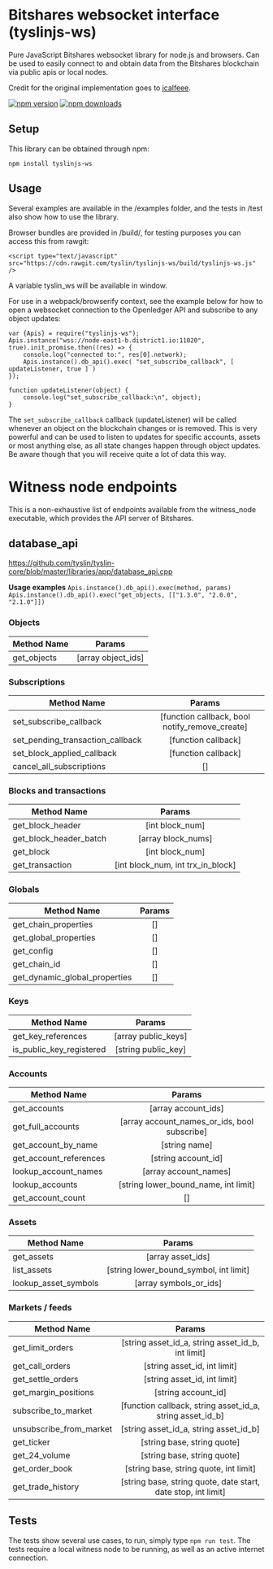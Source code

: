 # Bitshares websocket interface (tyslinjs-ws)

Pure JavaScript Bitshares websocket library for node.js and browsers. Can be used to easily connect to and obtain data from the Bitshares blockchain via public apis or local nodes.

Credit for the original implementation goes to [jcalfeee](https://github.com/jcalfee).

[![npm version](https://img.shields.io/npm/v/tyslinjs-ws.svg?style=flat-square)](https://www.npmjs.com/package/tyslinjs-ws)
[![npm downloads](https://img.shields.io/npm/dm/tyslinjs-ws.svg?style=flat-square)](https://www.npmjs.com/package/tyslinjs-ws)


## Setup

This library can be obtained through npm:
```
npm install tyslinjs-ws
```

## Usage

Several examples are available in the /examples folder, and the tests in /test also show how to use the library.

Browser bundles are provided in /build/, for testing purposes you can access this from rawgit:

```
<script type="text/javascript" src="https://cdn.rawgit.com/tyslin/tyslinjs-ws/build/tyslinjs-ws.js" />
```

A variable tyslin_ws will be available in window.

For use in a webpack/browserify context, see the example below for how to open a websocket connection to the Openledger API and subscribe to any object updates:

```
var {Apis} = require("tyslinjs-ws");
Apis.instance("wss://node-east1-b.district1.io:11020", true).init_promise.then((res) => {
    console.log("connected to:", res[0].network);
    Apis.instance().db_api().exec( "set_subscribe_callback", [ updateListener, true ] )
});

function updateListener(object) {
    console.log("set_subscribe_callback:\n", object);
}
```
The `set_subscribe_callback` callback (updateListener) will be called whenever an object on the blockchain changes or is removed. This is very powerful and can be used to listen to updates for specific accounts, assets or most anything else, as all state changes happen through object updates. Be aware though that you will receive quite a lot of data this way.

# Witness node endpoints
This is a non-exhaustive list of endpoints available from the witness_node executable, which provides the API server of Bitshares.

## database_api
https://github.com/tyslin/tyslin-core/blob/master/libraries/app/database_api.cpp

__Usage examples__
`Apis.instance().db_api().exec(method, params)`
`Apis.instance().db_api().exec("get_objects, [["1.3.0", "2.0.0", "2.1.0"]])`

### Objects
| Method Name                 | Params      |
| --------------------------- |:-----------:|
| get_objects                   | [array object_ids]|
### Subscriptions
| Method Name                 | Params      |
| --------------------------- |:-----------:|
| set_subscribe_callback | [function callback, bool notify_remove_create]     |              
| set_pending_transaction_callback  | [function callback]        |             
| set_block_applied_callback   | [function callback]        |             
| cancel_all_subscriptions  |   []       |             
### Blocks and transactions
| Method Name                 | Params      |
| --------------------------- |:-----------:|
| get_block_header                   | [int block_num]|
| get_block_header_batch                   | [array block_nums]|
| get_block                   | [int block_num]|
| get_transaction                   | [int block_num, int trx_in_block]|
### Globals
| Method Name                 | Params      |
| --------------------------- |:-----------:|
| get_chain_properties                   | []|
| get_global_properties                   | []|
| get_config                   | []|
| get_chain_id                   | []|
| get_dynamic_global_properties                   | []|
### Keys
| Method Name                 | Params      |
| --------------------------- |:-----------:|
| get_key_references                   | [array public_keys]|
| is_public_key_registered                   | [string public_key]|
### Accounts
| Method Name                 | Params      |
| --------------------------- |:-----------:|
| get_accounts                   | [array account_ids]|
| get_full_accounts                   | [array account_names_or_ids, bool subscribe]|
| get_account_by_name                   | [string name]|
| get_account_references                   | [string account_id]|
| lookup_account_names                   | [array account_names]|
| lookup_accounts                   | [string lower_bound_name, int limit]|
| get_account_count                   | []|
### Assets
| Method Name                 | Params      |
| --------------------------- |:-----------:|
| get_assets                   | [array asset_ids]|
| list_assets                   | [string lower_bound_symbol, int limit]|
| lookup_asset_symbols                   | [array symbols_or_ids]|
### Markets / feeds
| Method Name                 | Params      |
| --------------------------- |:-----------:|
| get_limit_orders                   | [string asset_id_a, string asset_id_b, int limit] |
| get_call_orders                   | [string asset_id, int limit] |
| get_settle_orders                   | [string asset_id, int limit] |
| get_margin_positions                   | [string account_id] |
| subscribe_to_market                   | [function callback, string asset_id_a, string asset_id_b] |
| unsubscribe_from_market                   | [string asset_id_a, string asset_id_b] |
| get_ticker                   | [string base, string quote] |
| get_24_volume                   | [string base, string quote] |
| get_order_book                   | [string base, string quote, int limit] |
| get_trade_history                   | [string base, string quote, date start, date stop, int limit] |

## Tests

The tests show several use cases, to run, simply type `npm run test`. The tests require a local witness node to be running, as well as an active internet connection.
